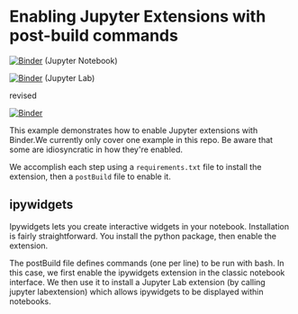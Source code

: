 # Enabling Jupyter Extensions with post-build commands

[![Binder](https://mybinder.org/badge_logo.svg)](https://beta.mybinder.org/v2/gh/binder-examples/jupyter-extension/HEAD?urlpath=/tree/index.ipynb) (Jupyter Notebook)

[![Binder](https://mybinder.org/badge_logo.svg)](https://beta.mybinder.org/v2/gh/binder-examples/jupyter-extension/HEAD?urlpath=lab/tree/index.ipynb) (Jupyter Lab)

revised

[![Binder](https://mybinder.org/badge_logo.svg)](https://mybinder.org/v2/gh/steve-cox-LA/jupyter-extension/master?labpath=index.ipynb)

This example demonstrates how to enable Jupyter extensions with Binder.We currently only cover one example
in this repo. Be aware that some are idiosyncratic in how they're enabled.

We accomplish each step using a `requirements.txt` file to install the extension,
then a `postBuild` file to enable it.

## ipywidgets

Ipywidgets lets you create interactive widgets in your notebook.
Installation is fairly straightforward. You install the python package,
then enable the extension.

The postBuild file defines commands (one per line) to be run with bash.
In this case, we first enable the ipywidgets extension in the classic notebook interface. We then use it to install a Jupyter Lab extension
(by calling jupyter labextension) which allows ipywidgets
to be displayed within notebooks.
